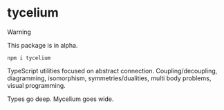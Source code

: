 # tycelium

> [!WARNING]
> This package is in alpha.
> 

```
npm i tycelium
```

TypeScript utilities focused on abstract connection. Coupling/decoupling, diagramming, isomorphism, symmetries/dualities, multi body problems, visual programming.

Types go deep. Mycelium goes wide.
